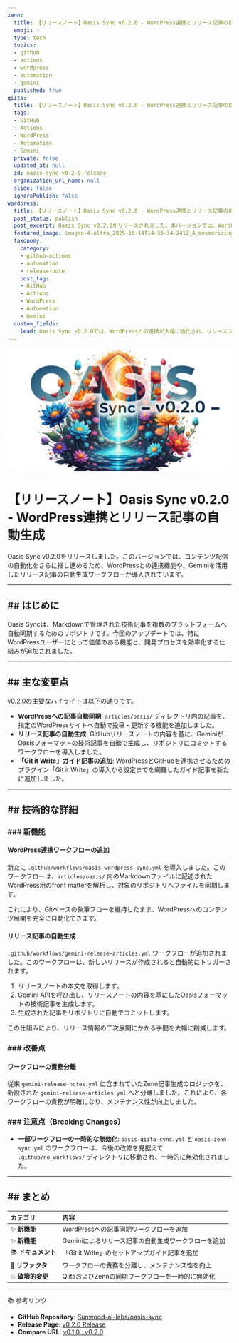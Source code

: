```yaml
---
zenn:
  title: 【リリースノート】Oasis Sync v0.2.0 - WordPress連携とリリース記事の自動生成
  emoji: ✨
  type: tech
  topics:
  - github
  - actions
  - wordpress
  - automation
  - gemini
  published: true
qiita:
  title: 【リリースノート】Oasis Sync v0.2.0 - WordPress連携とリリース記事の自動生成
  tags:
  - GitHub
  - Actions
  - WordPress
  - Automation
  - Gemini
  private: false
  updated_at: null
  id: oasis-sync-v0-2-0-release
  organization_url_name: null
  slide: false
  ignorePublish: false
wordpress:
  title: 【リリースノート】Oasis Sync v0.2.0 - WordPress連携とリリース記事の自動生成
  post_status: publish
  post_excerpt: Oasis Sync v0.2.0がリリースされました。本バージョンでは、WordPressへの記事自動同期機能や、Geminiを利用したリリース記事の自動生成ワークフローが導入されています。
  featured_image: imagen-4-ultra_2025-10-14T14-33-34-241Z_A_mesmerizing_and_vivid_digital_painting_featuring_1.png
  taxonomy:
    category:
    - github-actions
    - automation
    - release-note
    post_tag:
    - GitHub
    - Actions
    - WordPress
    - Automation
    - Gemini
  custom_fields:
    lead: Oasis Sync v0.2.0では、WordPressとの連携が大幅に強化され、リリースプロセスも自動化されました。本記事では、新機能の詳細と技術的な背景を解説します。
---
```


![imagen-4-ultra_2025-10-14T14-33-34-241Z_A_mesmerizing_and_vivid_digital_painting_featuring_1.png](https://raw.githubusercontent.com/Sunwood-ai-labs/oasis-sync/main/generated-images/release-v0.2.0-20251014_143214/imagen-4-ultra_2025-10-14T14-33-34-241Z_A_mesmerizing_and_vivid_digital_painting_featuring_1.png)

# 【リリースノート】Oasis Sync v0.2.0 - WordPress連携とリリース記事の自動生成

Oasis Sync v0.2.0をリリースしました。このバージョンでは、コンテンツ配信の自動化をさらに推し進めるため、WordPressとの連携機能や、Geminiを活用したリリース記事の自動生成ワークフローが導入されています。

---

## ## はじめに

Oasis Syncは、Markdownで管理された技術記事を複数のプラットフォームへ自動同期するためのリポジトリです。今回のアップデートでは、特にWordPressユーザーにとって価値のある機能と、開発プロセスを効率化する仕組みが追加されました。

---

## ## 主な変更点

v0.2.0の主要なハイライトは以下の通りです。

-   **WordPressへの記事自動同期**: `articles/oasis/` ディレクトリ内の記事を、指定のWordPressサイトへ自動で投稿・更新する機能を追加しました。
-   **リリース記事の自動生成**: GitHubリリースノートの内容を基に、GeminiがOasisフォーマットの技術記事を自動で生成し、リポジトリにコミットするワークフローを導入しました。
-   **「Git it Write」ガイド記事の追加**: WordPressとGitHubを連携させるためのプラグイン「Git it Write」の導入から設定までを網羅したガイド記事を新たに追加しました。

---

## ## 技術的な詳細

### ### 新機能

#### WordPress連携ワークフローの追加

新たに `.github/workflows/oasis-wordpress-sync.yml` を導入しました。このワークフローは、`articles/oasis/` 内のMarkdownファイルに記述されたWordPress用のfront matterを解析し、対象のリポジトリへファイルを同期します。

これにより、Gitベースの執筆フローを維持したまま、WordPressへのコンテンツ展開を完全に自動化できます。

#### リリース記事の自動生成

`.github/workflows/gemini-release-articles.yml` ワークフローが追加されました。このワークフローは、新しいリリースが作成されると自動的にトリガーされます。

1.  リリースノートの本文を取得します。
2.  Gemini APIを呼び出し、リリースノートの内容を基にしたOasisフォーマットの技術記事を生成します。
3.  生成された記事をリポジトリに自動でコミットします。

この仕組みにより、リリース情報の二次展開にかかる手間を大幅に削減します。

### ### 改善点

#### ワークフローの責務分離

従来 `gemini-release-notes.yml` に含まれていたZenn記事生成のロジックを、新設された `gemini-release-articles.yml` へと分離しました。これにより、各ワークフローの責務が明確になり、メンテナンス性が向上しました。

### ### 注意点（Breaking Changes）

-   **一部ワークフローの一時的な無効化**: `oasis-qiita-sync.yml` と `oasis-zenn-sync.yml` のワークフローは、今後の改修を見据えて `.github/no_workflows/` ディレクトリに移動され、一時的に無効化されました。

---

## ## まとめ

| カテゴリ | 内容 |
| :--- | :--- |
| ✨ **新機能** | WordPressへの記事同期ワークフローを追加 |
| ✨ **新機能** | Geminiによるリリース記事の自動生成ワークフローを追加 |
| 📚 **ドキュメント** | 「Git it Write」のセットアップガイド記事を追加 |
| 🔧 **リファクタ** | ワークフローの責務を分離し、メンテナンス性を向上 |
| 💥 **破壊的変更** | QiitaおよびZennの同期ワークフローを一時的に無効化 |

---

📚 参考リンク
-   **GitHub Repository**: [Sunwood-ai-labs/oasis-sync](https://github.com/Sunwood-ai-labs/oasis-sync)
-   **Release Page**: [v0.2.0 Release](https://github.com/Sunwood-ai-labs/oasis-sync/releases/tag/v0.2.0)
-   **Compare URL**: [v0.1.0...v0.2.0](https://github.com/Sunwood-ai-labs/oasis-sync/compare/v0.1.0...v0.2.0)

